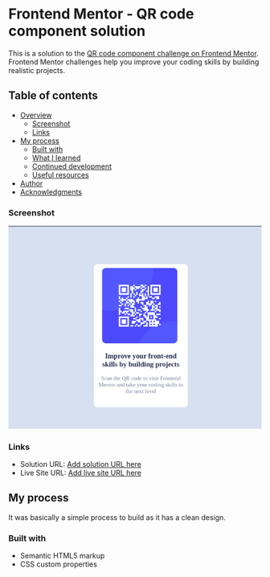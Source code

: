 # Frontend Mentor - QR code component solution

This is a solution to the [QR code component challenge on Frontend Mentor](https://www.frontendmentor.io/challenges/qr-code-component-iux_sIO_H). Frontend Mentor challenges help you improve your coding skills by building realistic projects.

## Table of contents

- [Overview](#overview)
  - [Screenshot](#screenshot)
  - [Links](#links)
- [My process](#my-process)
  - [Built with](#built-with)
  - [What I learned](#what-i-learned)
  - [Continued development](#continued-development)
  - [Useful resources](#useful-resources)
- [Author](#author)
- [Acknowledgments](#acknowledgments)

### Screenshot

![](img/screenshot.png)

### Links

- Solution URL: [Add solution URL here](https://github.com/ubong-web/ubong-web.github.io)
- Live Site URL: [Add live site URL here](https://ubong-web.github.io)

## My process

It was basically a simple process to build
as it has a clean design.

### Built with

- Semantic HTML5 markup
- CSS custom properties
